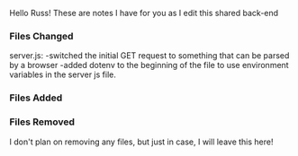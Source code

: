 Hello Russ! These are notes I have for you as I edit this shared back-end

### Files Changed
server.js:
-switched the initial GET request to something that can be parsed by a browser
-added dotenv to the beginning of the file to use environment variables in the server js file.

### Files Added

### Files Removed
I don't plan on removing any files, but just in case, I will leave this here!